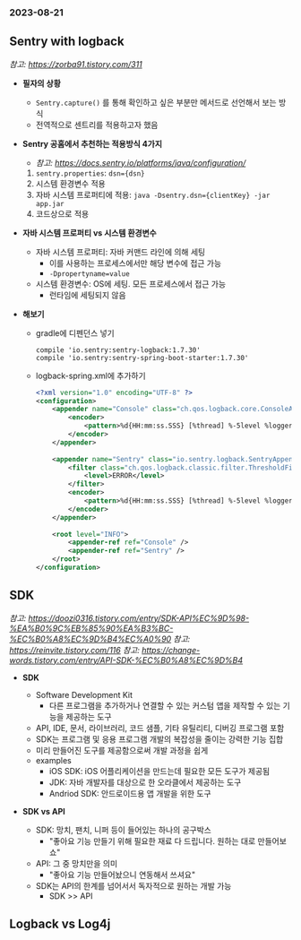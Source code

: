 ### 2023-08-21

## Sentry with logback
*참고: https://zorba91.tistory.com/311*
- **필자의 상황**
  - `Sentry.capture()` 를 통해 확인하고 싶은 부분만 메서드로 선언해서 보는 방식
  - 전역적으로 센트리를 적용하고자 했음

- **Sentry 공홈에서 추천하는 적용방식 4가지**
  - *참고: https://docs.sentry.io/platforms/java/configuration/*
  1. `sentry.properties`: `dsn={dsn}`
  2. 시스템 환경변수 적용
  3. 자바 시스템 프로퍼티에 적용: `java -Dsentry.dsn={clientKey} -jar app.jar`
  4. 코드상으로 적용

- **자바 시스템 프로퍼티 vs 시스템 환경변수**
  - 자바 시스템 프로퍼티: 자바 커맨드 라인에 의해 세팅
    - 이를 사용하는 프로세스에서만 해당 변수에 접근 가능
    - `-Dpropertyname=value`
  - 시스템 환경변수: OS에 세팅. 모든 프로세스에서 접근 가능
    - 런타임에 세팅되지 않음

- **해보기**
  - gradle에 디펜던스 넣기
    ```
    compile 'io.sentry:sentry-logback:1.7.30'
    compile 'io.sentry:sentry-spring-boot-starter:1.7.30'
    ```
  - logback-spring.xml에 추가하기
    ```xml
    <?xml version="1.0" encoding="UTF-8" ?>
    <configuration>
        <appender name="Console" class="ch.qos.logback.core.ConsoleAppender">
            <encoder>
                <pattern>%d{HH:mm:ss.SSS} [%thread] %-5level %logger{36} - %msg%n</pattern>
            </encoder>
        </appender>
        
        <appender name="Sentry" class="io.sentry.logback.SentryAppender">
            <filter class="ch.qos.logback.classic.filter.ThresholdFilter">
                <level>ERROR</level>
            </filter>
            <encoder>
                <pattern>%d{HH:mm:ss.SSS} [%thread] %-5level %logger{36} - %msg%n</pattern>
            </encoder>
        </appender>
        
        <root level="INFO">
            <appender-ref ref="Console" />
            <appender-ref ref="Sentry" />
        </root>
    </configuration>
    ```
    
## SDK
*참고: https://doozi0316.tistory.com/entry/SDK-API%EC%9D%98-%EA%B0%9C%EB%85%90%EA%B3%BC-%EC%B0%A8%EC%9D%B4%EC%A0%90*
*참고: https://reinvite.tistory.com/116*
*참고: https://change-words.tistory.com/entry/API-SDK-%EC%B0%A8%EC%9D%B4*
- **SDK**
  - Software Development Kit
    - 다른 프로그램을 추가하거나 연결할 수 있는 커스텀 앱을 제작할 수 있는 기능을 제공하는 도구
  - API, IDE, 문서, 라이브러리, 코드 샘플, 기타 유틸리티, 디버깅 프로그램 포함
  - SDK는 프로그램 및 응용 프로그램 개발의 복잡성을 줄이는 강력한 기능 집합
  - 미리 만들어진 도구를 제공함으로써 개발 과정을 쉽게
  - examples
    - iOS SDK: iOS 어플리케이션을 만드는데 필요한 모든 도구가 제공됨
    - JDK: 자바 개발자를 대상으로 한 오라클에서 제공하는 도구
    - Andriod SDK: 안드로이드용 앱 개발을 위한 도구

- **SDK vs API**
  - SDK: 망치, 팬치, 니퍼 등이 들어있는 하나의 공구박스
    - "좋아요 기능 만들기 위해 필요한 재료 다 드립니다. 원하는 대로 만들어보쇼"
  - API: 그 중 망치만을 의미
    - "좋아요 기능 만들어놨으니 연동해서 쓰셔요"
  - SDK는 API의 한계를 넘어서서 독자적으로 원하는 개발 가능
    - SDK >> API

## Logback vs Log4j
